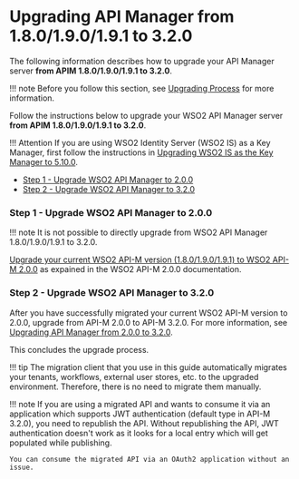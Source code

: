 # Upgrading API Manager from 1.8.0/1.9.0/1.9.1 to 3.2.0

The following information describes how to upgrade your API Manager server **from APIM 1.8.0/1.9.0/1.9.1 to 3.2.0**.

!!! note
    Before you follow this section, see [Upgrading Process]({{base_path}}/install-and-setup/upgrading-wso2-api-manager/upgrading-process) for more information.

Follow the instructions below to upgrade your WSO2 API Manager server **from APIM 1.8.0/1.9.0/1.9.1 to 3.2.0**.

!!! Attention
    If you are using WSO2 Identity Server (WSO2 IS) as a Key Manager, first follow the instructions in [Upgrading WSO2 IS as the Key Manager to 5.10.0]({{base_path}}/install-and-setup/upgrading-wso2-is-as-key-manager/upgrading-from-is-km-500-to-is-5110).

-   [Step 1 - Upgrade WSO2 API Manager to 2.0.0](#step-1-upgrade-wso2-api-manager-to-200)
-   [Step 2 - Upgrade WSO2 API Manager to 3.2.0](#step-2-upgrade-wso2-api-manager-to-320)

### Step 1 - Upgrade WSO2 API Manager to 2.0.0

!!! note
    It is not possible to directly upgrade from WSO2 API Manager 1.8.0/1.9.0/1.9.1 to 3.2.0.

[Upgrade your current WSO2 API-M version (1.8.0/1.9.0/1.9.1) to WSO2 API-M 2.0.0](https://docs.wso2.com/display/AM200/Upgrading+from+the+Previous+Release) as expained in the WSO2 API-M 2.0.0 documentation.

### Step 2 - Upgrade WSO2 API Manager to 3.2.0

After you have successfully migrated your current WSO2 API-M version to 2.0.0, upgrade from API-M 2.0.0 to API-M 3.2.0. For more information, see [Upgrading API Manager from 2.0.0 to 3.2.0]({{base_path}}/install-and-setup/upgrading-wso2-api-manager/upgrading-from-200-to-320).

This concludes the upgrade process.

!!! tip
    The migration client that you use in this guide automatically migrates your tenants, workflows, external user stores, etc. to the upgraded environment. Therefore, there is no need to migrate them manually.

!!! note
    If you are using a migrated API and wants to consume it via an application which supports JWT authentication (default type in API-M 3.2.0), you need to republish the API. Without republishing the API, JWT authentication doesn't work as it looks for a local entry which will get populated while publishing.

    You can consume the migrated API via an OAuth2 application without an issue.
